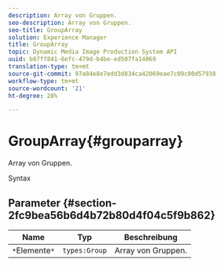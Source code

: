 ```yaml
---
description: Array von Gruppen.
seo-description: Array von Gruppen.
seo-title: GroupArray
solution: Experience Manager
title: GroupArray
topic: Dynamic Media Image Production System API
uuid: b87ff841-6efc-479d-b4be-ed507fa14069
translation-type: tm+mt
source-git-commit: 97a84e8e7edd3d834ca42069eae7c09c00d57938
workflow-type: tm+mt
source-wordcount: '21'
ht-degree: 28%

---
```



# GroupArray{#grouparray}

Array von Gruppen.

Syntax

## Parameter {#section-2fc9bea56b6d4b72b80d4f04c5f9b862}

| Name | Typ | Beschreibung |
|---|---|---|
| `*`Elemente`*` | `types:Group` | Array von Gruppen. |

